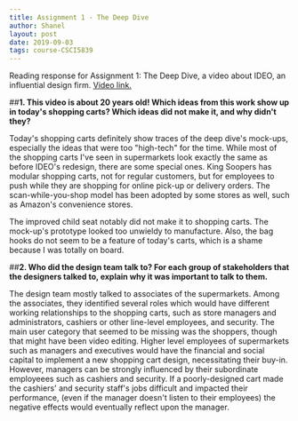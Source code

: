```yaml
---
title: Assignment 1 - The Deep Dive
author: Shanel
layout: post
date: 2019-09-03
tags: course-CSCI5839
---
```


Reading response for Assignment 1: The Deep Dive, a video about IDEO, an influential design firm. [Video link.](https://www.youtube.com/watch?v=2Dtrkrz0yoU)

##**1. This video is about 20 years old! Which ideas from this work show up in today's shopping carts? Which ideas did not make it, and why didn't they?**

Today's shopping carts definitely show traces of the deep dive's mock-ups, especially the ideas that were too "high-tech" for the time. While most of the shopping carts I've seen in supermarkets look exactly the same as before IDEO's redesign, there are some special ones. King Soopers has modular shopping carts, not for regular customers, but for employees to push while they are shopping for online pick-up or delivery orders. The scan-while-you-shop model has been adopted by some stores as well, such as Amazon's convenience stores. 

The improved child seat notably did not make it to shopping carts. The mock-up's prototype looked too unwieldy to manufacture. Also, the bag hooks do not seem to be a feature of today's carts, which is a shame because I was totally on board.

##**2. Who did the design team talk to? For each group of stakeholders that the designers talked to, explain why it was important to talk to them.**

The design team mostly talked to associates of the supermarkets. Among the associates, they identified several roles which would have different working relationships to the shopping carts, such as store managers and administrators, cashiers or other line-level employees, and security. The main user category that seemed to be missing was the shoppers, though that might have been video editing. Higher level employees of supermarkets such as managers and executives would have the financial and social capital to implement a new shopping cart design, necessitating their buy-in. However, managers can be strongly influenced by their subordinate employeees such as cashiers and security. If a poorly-designed cart made the cashiers' and security staff's jobs difficult and impacted their performance, (even if the manager doesn't listen to their employees) the negative effects would eventually reflect upon the manager.
